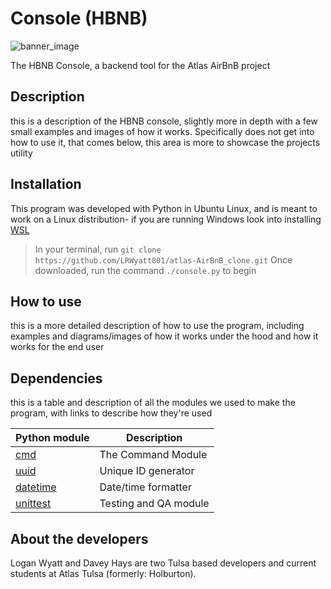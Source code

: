 # Console (HBNB)

![banner_image](https://camo.githubusercontent.com/0abfd1a3534470d279dd6eaca57e0b4b81e23fb77afd81483d470c2f63ab51d3/68747470733a2f2f692e696d6775722e636f6d2f4d5171334142632e706e67)

The HBNB Console, a backend tool for the Atlas AirBnB project


## Description

this is a description of the HBNB console, slightly more in depth with a few small examples and images of how it works. Specifically does not get into how to use it, that comes below, this area is more to showcase the projects utility 


## Installation

This program was developed with Python in Ubuntu Linux, and is meant to work on a Linux distribution- if you are running Windows look into installing [WSL](https://learn.microsoft.com/en-us/windows/wsl/install)

> In your terminal, run ```git clone https://github.com/LRWyatt801/atlas-AirBnB_clone.git```
> Once downloaded, run the command ```./console.py``` to begin


## How to use

this is a more detailed description of how to use the program, including examples and diagrams/images of how it works under the hood and how it works for the end user


## Dependencies

this is a table and description of all the modules we used to make the program, with links to describe how they're used

| Python module                                                         | Description                |
| -----------                                                           | -----------                |
| [cmd](https://docs.python.org/3.4/library/cmd.html)                   | The Command Module         |
| [uuid](https://docs.python.org/3.4/library/uuid.html)                 | Unique ID generator        |
| [datetime](https://docs.python.org/3.4/library/datetime.html)         | Date/time formatter        |
| [unittest](https://docs.python.org/3.4/library/datetime.html)         | Testing and QA module      |


## About the developers

Logan Wyatt and Davey Hays are two Tulsa based developers and current students at Atlas Tulsa (formerly: Holburton). 